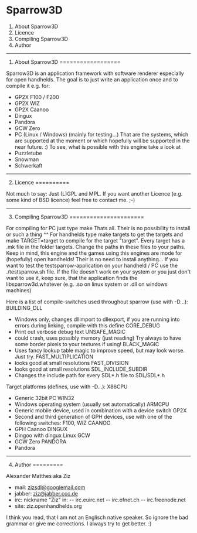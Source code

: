 Sparrow3D
=========

1. About Sparrow3D
2. Licence
3. Compiling Sparrow3D
4. Author

-------------------------------------------------------------------------------

1. About Sparrow3D
==================

Sparrow3D is an application framework with software renderer especially for
open handhelds. The goal is to just write an application once and to compile
it e.g. for:
- GP2X F100 / F200
- GP2X WIZ
- GP2X Caanoo
- Dingux
- Pandora
- GCW Zero
- PC (Linux / Windows) (mainly for testing...)
That are the systems, which are supported at the moment or which hopefully will
be supported in the near future. :)
To see, what is possible with this engine take a look at
- Puzzletube
- Snowman
- Schwerkaft

-------------------------------------------------------------------------------


2. Licence
==========

Not much to say: Just (L)GPL and MPL. If you want another Licence (e.g. some
kind of BSD licence) feel free to contact me. ;-)

-------------------------------------------------------------------------------

3. Compiling Sparrow3D
======================

For compiling for PC just type
make
Thats all. Their is no possibility to install or such a thing ^^
For handhelds type
make targets
to get the targets and
make TARGET=target
to compile for the target "target". Every target has a .mk file in the folder
targets. Change the paths in these files to your paths.
Keep in mind, this engine and the games using this engines are mode for
(hopefully) open handhelds! Their is no need to install anything...
If you want to test the testsparrow-application on your handheld / PC use the
./testsparrow.sh file. If the file doesn't work on your system or you just
don't want to use it, keep sure, that the application finds the
libsparrow3d.whatever (e.g. .so on linux system or .dll on windows machines)

Here is a list of compile-switches used throughout sparrow (use with -D...):
BUILDING_DLL
-	Windows only, changes dllimport to dllexport, if you are running
	into errors during linking, compile with this define
CORE_DEBUG
-	Print out verbose debug text
UNSAFE_MAGIC
-	could crash, uses possibly memory (just reading) Try always to have some 
	border pixels to your textures if using!
BLACK_MAGIC
-	Uses fancy lookup table magic to improve speed, but may look worse. Just try.
FAST_MULTIPLICATION
-	looks good at small resolutions
FAST_DIVISION
-	looks good at small resolutions
SDL_INCLUDE_SUBDIR
-	Changes the include path for every SDL*.h file to SDL/SDL*.h
   
Target platforms (defines, use with -D...):
X86CPU
-	Generic 32bit PC
WIN32
-	Windows operating system (usually set automatically)
ARMCPU
-	Generic mobile device, used in combination with a device switch
GP2X
-	Second and third generation of GPH devices, use with one of the following
	switches: F100, WIZ
CAANOO
-	GPH Caanoo
DINGUX
-	Dingoo with dingux Linux
GCW
-	GCW Zero
PANDORA
-	Pandora

-------------------------------------------------------------------------------


4. Author
=========

Alexander Matthes aka Ziz
- mail: zizsdl@googlemail.com
- jabber: ziz@jabber.ccc.de
- irc: nickname "Ziz" in:
-- irc.euirc.net
-- irc.efnet.ch
-- irc.freenode.net
- site: ziz.openhandhelds.org

I think you read, that I am not an Englisch native speaker. So ignore the bad
grammar or give me corrections. I always try to get better. :)
